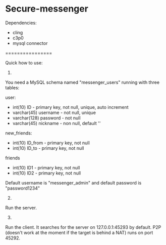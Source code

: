 Secure-messenger
================

Dependencies:

-   cling
-   c3p0
-   mysql connector

================

Quick how to use:

1.
You need a MySQL schema named "messenger_users" running with three tables:

user:

-   int(10) ID            - primary key, not null, unique, auto increment 
-   varchar(45) username  - not null, unique 
-   varchar(128) password - not null 
-   varchar(45) nickname  - non null, default '' 

new_friends:
-   int(10) ID_from   - primary key, not null 
-   int(10) ID_to     - primary key, not null 

friends 
-   int(10) ID1     - primary key, not null 
-   int(10) ID2     - primary key, not null 

Default username is "messenger_admin" and default password is "password1234" 

2.
Run the server.

3.
Run the client. It searches for the server on 127.0.0.1:45293 by default. P2P (doesn't work at the moment if the target is behind a NAT) runs on port 45292.
